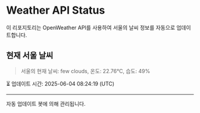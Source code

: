 
# Weather API Status

이 리포지토리는 OpenWeather API를 사용하여 서울의 날씨 정보를 자동으로 업데이트합니다.

## 현재 서울 날씨
> 서울의 현재 날씨: few clouds, 온도: 22.76°C, 습도: 49%

⏳ 업데이트 시간: 2025-06-04 08:24:19 (UTC)

---
자동 업데이트 봇에 의해 관리됩니다.
